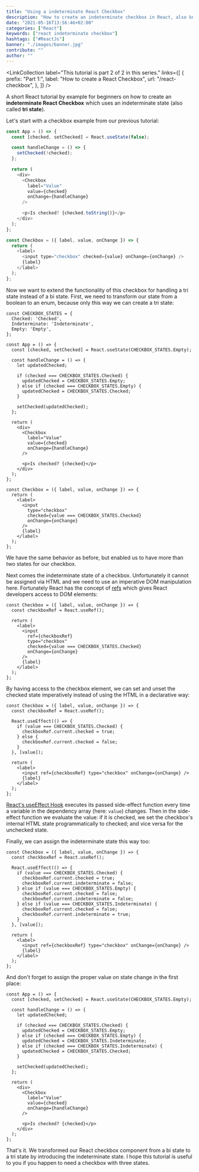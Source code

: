 ```yaml
---
title: "Using a indeterminate React Checkbox"
description: "How to create an indeterminate checkbox in React, also known under the name tri state checkbox. By example you will learn how to use the indeterminate state ..."
date: "2021-05-16T13:56:46+02:00"
categories: ["React"]
keywords: ["react indeterminate checkbox"]
hashtags: ["#ReactJs"]
banner: "./images/banner.jpg"
contribute: ""
author: ""
---
```


<Sponsorship />

<LinkCollection
  label="This tutorial is part 2 of 2 in this series."
  links={[
    {
      prefix: "Part 1:",
      label: "How to create a React Checkbox",
      url: "/react-checkbox",
    },
  ]}
/>

A short React tutorial by example for beginners on how to create an **indeterminate React Checkbox** which uses an indeterminate state (also called **tri state**).

Let's start with a checkbox example from our previous tutorial:

```javascript
const App = () => {
  const [checked, setChecked] = React.useState(false);

  const handleChange = () => {
    setChecked(!checked);
  };

  return (
    <div>
      <Checkbox
        label="Value"
        value={checked}
        onChange={handleChange}
      />

      <p>Is checked? {checked.toString()}</p>
    </div>
  );
};

const Checkbox = ({ label, value, onChange }) => {
  return (
    <label>
      <input type="checkbox" checked={value} onChange={onChange} />
      {label}
    </label>
  );
};
```

Now we want to extend the functionality of this checkbox for handling a tri state instead of a bi state. First, we need to transform our state from a boolean to an enum, because only this way we can create a tri state:

```javascript{1-5,8,11-19,30,40}
const CHECKBOX_STATES = {
  Checked: 'Checked',
  Indeterminate: 'Indeterminate',
  Empty: 'Empty',
};

const App = () => {
  const [checked, setChecked] = React.useState(CHECKBOX_STATES.Empty);

  const handleChange = () => {
    let updatedChecked;

    if (checked === CHECKBOX_STATES.Checked) {
      updatedChecked = CHECKBOX_STATES.Empty;
    } else if (checked === CHECKBOX_STATES.Empty) {
      updatedChecked = CHECKBOX_STATES.Checked;
    }

    setChecked(updatedChecked);
  };

  return (
    <div>
      <Checkbox
        label="Value"
        value={checked}
        onChange={handleChange}
      />

      <p>Is checked? {checked}</p>
    </div>
  );
};

const Checkbox = ({ label, value, onChange }) => {
  return (
    <label>
      <input
        type="checkbox"
        checked={value === CHECKBOX_STATES.Checked}
        onChange={onChange}
      />
      {label}
    </label>
  );
};
```

We have the same behavior as before, but enabled us to have more than two states for our checkbox.

Next comes the indeterminate state of a checkbox. Unfortunately it cannot be assigned via HTML and we need to use an imperative DOM manipulation here. Fortunately React has the concept of [refs](/react-ref) which gives React developers access to DOM elements:

```javascript{2,7}
const Checkbox = ({ label, value, onChange }) => {
  const checkboxRef = React.useRef();

  return (
    <label>
      <input
        ref={checkboxRef}
        type="checkbox"
        checked={value === CHECKBOX_STATES.Checked}
        onChange={onChange}
      />
      {label}
    </label>
  );
};
```

By having access to the checkbox element, we can set and unset the checked state imperatively instead of using the HTML in a declarative way:

```javascript{4-10,14}
const Checkbox = ({ label, value, onChange }) => {
  const checkboxRef = React.useRef();

  React.useEffect(() => {
    if (value === CHECKBOX_STATES.Checked) {
      checkboxRef.current.checked = true;
    } else {
      checkboxRef.current.checked = false;
    }
  }, [value]);

  return (
    <label>
      <input ref={checkboxRef} type="checkbox" onChange={onChange} />
      {label}
    </label>
  );
};
```

[React's useEffect Hook](/react-useeffect-hook) executes its passed side-effect function every time a variable in the dependency array (here: `value`) changes. Then in the side-effect function we evaluate the value: if it is checked, we set the checkbox's internal HTML state programmatically to checked; and vice versa for the unchecked state.

Finally, we can assign the indeterminate state this way too:

```javascript{7,10,11-14}
const Checkbox = ({ label, value, onChange }) => {
  const checkboxRef = React.useRef();

  React.useEffect(() => {
    if (value === CHECKBOX_STATES.Checked) {
      checkboxRef.current.checked = true;
      checkboxRef.current.indeterminate = false;
    } else if (value === CHECKBOX_STATES.Empty) {
      checkboxRef.current.checked = false;
      checkboxRef.current.indeterminate = false;
    } else if (value === CHECKBOX_STATES.Indeterminate) {
      checkboxRef.current.checked = false;
      checkboxRef.current.indeterminate = true;
    }
  }, [value]);

  return (
    <label>
      <input ref={checkboxRef} type="checkbox" onChange={onChange} />
      {label}
    </label>
  );
};
```

And don't forget to assign the proper value on state change in the first place:

```javascript{10,11-13}
const App = () => {
  const [checked, setChecked] = React.useState(CHECKBOX_STATES.Empty);

  const handleChange = () => {
    let updatedChecked;

    if (checked === CHECKBOX_STATES.Checked) {
      updatedChecked = CHECKBOX_STATES.Empty;
    } else if (checked === CHECKBOX_STATES.Empty) {
      updatedChecked = CHECKBOX_STATES.Indeterminate;
    } else if (checked === CHECKBOX_STATES.Indeterminate) {
      updatedChecked = CHECKBOX_STATES.Checked;
    }

    setChecked(updatedChecked);
  };

  return (
    <div>
      <Checkbox
        label="Value"
        value={checked}
        onChange={handleChange}
      />

      <p>Is checked? {checked}</p>
    </div>
  );
};
```

That's it. We transformed our React checkbox component from a bi state to a tri state by introducing the indeterminate state. I hope this tutorial is useful to you if you happen to need a checkbox with three states.